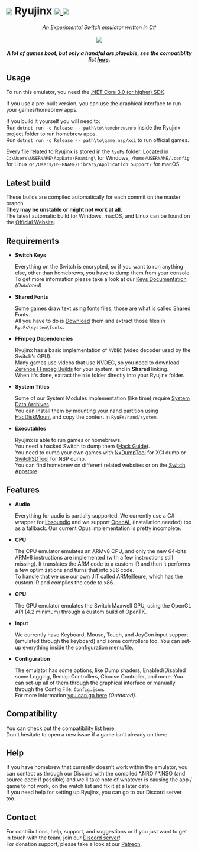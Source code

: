 
<h1>
    <img src="https://i.imgur.com/G6Mleco.png"> Ryujinx 
    <a href="https://ci.appveyor.com/project/gdkchan/ryujinx" target="_blank">
        <img src="https://ci.appveyor.com/api/projects/status/ssg4jwu6ve3k594s?svg=true">
    </a> 
    <a href="https://discord.gg/N2FmfVc">
        <img src="https://img.shields.io/discord/410208534861447168.svg">
    </a>
</h1>

<p align="center">
    <i>An Experimental Switch emulator written in C#</i><br />
    <br />
    <img src="https://i.imgur.com/JDLmXJ6.png">
</p>

<h5 align="center">
    A lot of games boot, but only a handful are playable, see the compatiblity list <a href="https://github.com/Ryujinx/Ryujinx-Games-List/issues" target="_blank">here</a>.
</h5>

## Usage

To run this emulator, you need the [.NET Core 3.0 (or higher) SDK](https://dotnet.microsoft.com/download/dotnet-core).  

If you use a pre-built version, you can use the graphical interface to run your games/homebrew apps.  

If you build it yourself you will need to:  
Run `dotnet run -c Release -- path\to\homebrew.nro` inside the Ryujinx project folder to run homebrew apps.  
Run `dotnet run -c Release -- path\to\game.nsp/xci` to run official games.

Every file related to Ryujinx is stored in the `RyuFs` folder. Located in `C:\Users\USERNAME\AppData\Roaming\` for Windows, `/home/USERNAME/.config` for Linux or `/Users/USERNAME/Library/Application Support/` for macOS.

## Latest build

These builds are compiled automatically for each commit on the master branch.  
**They may be unstable or might not work at all.**  
The latest automatic build for Windows, macOS, and Linux can be found on the [Official Website](https://ryujinx.org/#/Build).

## Requirements

 - **Switch Keys**  
 
   Everything on the Switch is encrypted, so if you want to run anything else, other than homebrews, you have to dump them from your console. To get more information please take a look at our [Keys Documentation](KEYS.md) *(Outdated)*
   
 - **Shared Fonts**  
 
   Some games draw text using fonts files, those are what is called Shared Fonts.  
   All you have to do is [Download](https://ryujinx.org/ryujinx_shared_fonts.zip) them and extract those files in `RyuFs\system\fonts`.
   
 - **FFmpeg Dependencies**  
 
   Ryujinx has a basic implementation of `NVDEC` (video decoder used by the Switch's GPU).  
   Many games use videos that use NVDEC, so you need to download [Zeranoe FFmpeg Builds](http://ffmpeg.zeranoe.com/builds/) for your system, and in **Shared** linking.  
   When it's done, extract the `bin` folder directly into your Ryujinx folder.
   
 - **System Titles**  
 
   Some of our System Modules implementation (like time) require [System Data Archives](https://switchbrew.org/wiki/Title_list#System_Data_Archives).  
   You can install them by mounting your nand partition using [HacDiskMount](https://switchtools.sshnuke.net/) and copy the content in `RyuFs/nand/system`.
   
 - **Executables**
 
   Ryujinx is able to run games or homebrews.  
   You need a hacked Switch to dump them ([Hack Guide](https://switch.hacks.guide/)).  
   You need to dump your own games with [NxDumpTool](https://github.com/DarkMatterCore/nxdumptool) for XCI dump or [SwitchSDTool](https://github.com/CaitSith2/SwitchSDTool) for NSP dump.  
   You can find homebrew on different related websites or on the [Switch Appstore](https://www.switchbru.com/appstore/).

## Features

 - **Audio**  
 
   Everything for audio is partially supported. We currently use a C# wrapper for [libsoundio](http://libsound.io/) and we support [OpenAL](https://openal.org/downloads/OpenAL11CoreSDK.zip) (installation needed) too as a fallback. Our current Opus implementation is pretty incomplete.

- **CPU**  

  The CPU emulator emulates an ARMv8 CPU, and only the new 64-bits ARMv8 instructions are implemented (with a few instructions still missing). It translates the ARM code to a custom IR and then it performs a few optimizations and turns that into x86 code.  
  To handle that we use our own JIT called ARMeilleure, which has the custom IR and compiles the code to x86.  

- **GPU**  

  The GPU emulator emulates the Switch Maxwell GPU, using the OpenGL API (4.2 minimum) through a custom build of OpenTK.
  
- **Input**  

   We currently have Keyboard, Mouse, Touch, and JoyCon input support (emulated through the keyboard) and some controllers too. You can set-up everything inside the configuration menu/file.
  
- **Configuration**  
 
   The emulator has some options, like Dump shaders, Enabled/Disabled some Logging, Remap Controllers, Choose Controller, and more. You can set-up all of them through the graphical interface or manually through the Config File: `Config.json`.  
For more information [you can go here](CONFIG.md) *(Outdated)*.

## Compatibility

You can check out the compatibility list [here](https://github.com/Ryujinx/Ryujinx-Games-List/issues).  
Don't hesitate to open a new issue if a game isn't already on there.

## Help

If you have homebrew that currently doesn't work within the emulator, you can contact us through our Discord with the compiled *.NRO / *.NSO (and source code if possible) and we'll take note of whatever is causing the app / game to not work, on the watch list and fix it at a later date.  
If you need help for setting up Ryujinx, you can go to our Discord server too.

## Contact

For contributions, help, support, and suggestions or if you just want to get in touch with the team; join our [Discord server](https://discord.gg/N2FmfVc)!  
For donation support, please take a look at our [Patreon](https://www.patreon.com/ryujinx).
